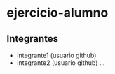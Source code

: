 # ejercicio-alumno

## Integrantes

- integrante1 (usuario github)
- integrante2 (usuario github)
...
